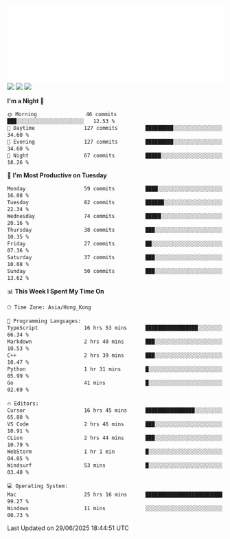 <img src="./assets/header.svg" />
<img src="https://wakatime.com/share/@shenlyy/0d1e8abb-ce3a-49e5-9f20-7ad39caba41f.svg" />
<img src="https://github-readme-stats.ykrazy.top/api/wakatime?username=shenlyy&langs_count=11&theme=transparent" />
<img src="https://github-readme-stats.ykrazy.top/api?username=shenlye&show_icons=true&include_all_commits=true&theme=transparent" />

<!--START_SECTION:waka-->
**I'm a Night 🦉** 

```text
🌞 Morning                46 commits          ███░░░░░░░░░░░░░░░░░░░░░░   12.53 % 
🌆 Daytime                127 commits         █████████░░░░░░░░░░░░░░░░   34.60 % 
🌃 Evening                127 commits         █████████░░░░░░░░░░░░░░░░   34.60 % 
🌙 Night                  67 commits          █████░░░░░░░░░░░░░░░░░░░░   18.26 % 
```
📅 **I'm Most Productive on Tuesday** 

```text
Monday                   59 commits          ████░░░░░░░░░░░░░░░░░░░░░   16.08 % 
Tuesday                  82 commits          ██████░░░░░░░░░░░░░░░░░░░   22.34 % 
Wednesday                74 commits          █████░░░░░░░░░░░░░░░░░░░░   20.16 % 
Thursday                 38 commits          ███░░░░░░░░░░░░░░░░░░░░░░   10.35 % 
Friday                   27 commits          ██░░░░░░░░░░░░░░░░░░░░░░░   07.36 % 
Saturday                 37 commits          ███░░░░░░░░░░░░░░░░░░░░░░   10.08 % 
Sunday                   50 commits          ███░░░░░░░░░░░░░░░░░░░░░░   13.62 % 
```


📊 **This Week I Spent My Time On** 

```text
🕑︎ Time Zone: Asia/Hong_Kong

💬 Programming Languages: 
TypeScript               16 hrs 53 mins      █████████████████░░░░░░░░   66.34 % 
Markdown                 2 hrs 40 mins       ███░░░░░░░░░░░░░░░░░░░░░░   10.53 % 
C++                      2 hrs 39 mins       ███░░░░░░░░░░░░░░░░░░░░░░   10.47 % 
Python                   1 hr 31 mins        █░░░░░░░░░░░░░░░░░░░░░░░░   05.99 % 
Go                       41 mins             █░░░░░░░░░░░░░░░░░░░░░░░░   02.69 % 

🔥 Editors: 
Cursor                   16 hrs 45 mins      ████████████████░░░░░░░░░   65.80 % 
VS Code                  2 hrs 46 mins       ███░░░░░░░░░░░░░░░░░░░░░░   10.91 % 
CLion                    2 hrs 44 mins       ███░░░░░░░░░░░░░░░░░░░░░░   10.79 % 
WebStorm                 1 hr 1 min          █░░░░░░░░░░░░░░░░░░░░░░░░   04.05 % 
Windsurf                 53 mins             █░░░░░░░░░░░░░░░░░░░░░░░░   03.48 % 

💻 Operating System: 
Mac                      25 hrs 16 mins      █████████████████████████   99.27 % 
Windows                  11 mins             ░░░░░░░░░░░░░░░░░░░░░░░░░   00.73 % 
```


 Last Updated on 29/06/2025 18:44:51 UTC
<!--END_SECTION:waka-->
